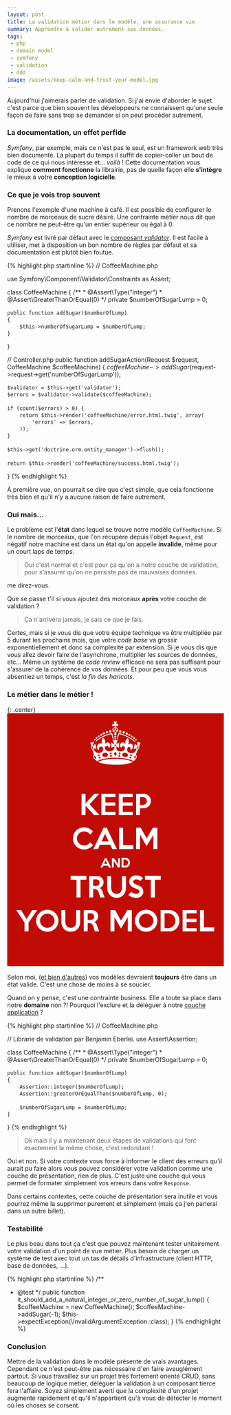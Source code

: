 ```yaml
---
layout: post
title: La validation métier dans le modèle, une assurance vie
summary: Apprendre à valider autrement ses données.
tags:
 - php
 - domain model
 - symfony
 - validation
 - ddd
image: /assets/keep-calm-and-trust-your-model.jpg
---
```


Aujourd'hui j'aimerais parler de validation.
Si j'ai envie d'aborder le sujet c'est parce que bien souvent les développeurs ne connaissent qu'une seule façon de faire sans trop se demander si on peut procéder autrement.

### La documentation, un effet perfide

*Symfony*, par exemple,  mais ce n'est pas le seul, est un framework web très bien documenté.
La plupart du temps il suffit de copier-coller un bout de code de ce qui nous intéresse et... *voilà* !
Cette documentation vous explique **comment fonctionne** la librairie, pas de quelle façon elle **s'intègre** le mieux à votre **conception logicielle**.

### Ce que je vois trop souvent

Prenons l'exemple d'une machine à café. Il est possible de configurer le nombre de morceaux de sucre désiré.
Une contrainte métier nous dit que ce nombre ne peut-être qu'un entier supérieur ou égal à 0.

*Symfony* est livré par défaut avec le [composant *validator*](https://github.com/symfony/validator).
Il est facile à utiliser, met à disposition un bon nombre de règles par défaut et sa documentation est plutôt bien foutue.


{% highlight php startinline %}
// CoffeeMachine.php

use Symfony\Component\Validator\Constraints as Assert;

class CoffeeMachine
{
    /**
     * @Assert\Type("integer")
     * @Assert\GreaterThanOrEqual(0)
     */
    private $numberOfSugarLump = 0;

    public function addSugar($numberOfLump)
    {
        $this->numberOfSugarLump = $numberOfLump;
    }
}

// Controller.php
public function addSugarAction(Request $request, CoffeeMachine $coffeeMachine)
{
    $coffeeMachine->addSugar($request->request->get('numberOfSugarLump'));

    $validator = $this->get('validator');
    $errors = $validator->validate($coffeeMachine);

    if (count($errors) > 0) {
        return $this->render('coffeeMachine/error.html.twig', array(
            'errors' => $errors,
        ));
    }

    $this->get('doctrine.orm.entity_manager')->flush();

    return $this->render('coffeeMachine/success.html.twig');
}
{% endhighlight %}

À première vue, on pourrait se dire que c'est simple, que cela fonctionne très bien et qu'il n'y a aucune raison de faire autrement.

### Oui mais...

Le problème est l'**état** dans lequel se trouve notre modèle `CoffeeMachine`. Si le nombre de morceaux, que l'on récupère depuis l'objet `Request`, est négatif notre machine est dans un état qu'on appelle **invalide**, même pour un court laps de temps.

> Oui c'est normal et c'est pour ça qu'on a notre couche de validation, pour s'assurer qu'on ne persiste pas de mauvaises données.

me direz-vous.

Que se passe t'il si vous ajoutez des morceaux **après** votre couche de validation ?

> Ça n'arrivera jamais, je sais ce que je fais.

Certes, mais si je vous dis que votre équipe technique va être multipliée par 5 durant les prochains mois, que votre *code base* va grossir exponentiellement et donc sa complexité par extension. Si je vous dis que vous allez devoir faire de l'asynchrone, multiplier les sources de données, etc... Même un système de *code review* efficace ne sera pas suffisant pour s'assurer de la cohérence de vos données. Et pour peu que vous vous absentiez un temps, c'est *la fin des haricots*.


### Le métier dans le métier !

{: .center}
![Keep calm and trust your model](/assets/keep-calm-and-trust-your-model.jpg)

Selon moi, ([et bien d'autres](http://codebetter.com/gregyoung/2009/05/22/always-valid/)) vos modèles devraient **toujours** être dans un état valide.
C'est une chose de moins à se soucier.

Quand on y pense, c'est une contrainte business. Elle a toute sa place dans notre **domaine** non ?! Pourquoi l'exclure et la déléguer à notre [couche application](http://dddsample.sourceforge.net/architecture.html) ?

{% highlight php startinline %}
// CoffeeMachine.php

// Librarie de validation par Benjamin Eberlei.
use Assert\Assertion;

class CoffeeMachine
{
    /**
     * @Assert\Type("integer")
     * @Assert\GreaterThanOrEqual(0)
     */
    private $numberOfSugarLump = 0;

    public function addSugar($numberOfLump)
    {
        Assertion::integer($numberOfLump);
        Assertion::greaterOrEqualThan($numberOfLump, 0);

        $numberOfSugarLump = $numberOfLump;
    }
}
{% endhighlight %}

> Ok mais il y a maintenant deux étapes de validations qui font exactement la même chose, c'est redondant !

Oui et non. Si votre contexte vous force à informer le client des erreurs qu'il aurait pu faire alors vous pouvez considérer votre validation
comme une couche de présentation, rien de plus. C'est juste une couche qui vous permet de formater simplement vos erreurs dans votre `Response`.

Dans certains contextes, cette couche de présentation sera inutile et vous pourrez même la supprimer purement et simplement (mais ça j'en parlerai dans un autre billet).

### Testabilité

Le plus beau dans tout ça c'est que pouvez maintenant tester unitairement votre validation d'un point de vue métier.
Plus besoin de charger un système de test avec tout un tas de détails d'infrastructure (client HTTP, base de données, ...).

{% highlight php startinline %}
/**
 * @test
 */
public function it_should_add_a_natural_integer_or_zero_number_of_sugar_lump()
{
    $coffeeMachine = new CoffeeMachine();
    $coffeeMachine->addSugar(-1);
    $this->expectException(\InvalidArgumentException::class);
}
{% endhighlight %}

### Conclusion

Mettre de la validation dans le modèle présente de vrais avantages. Cependant ce n'est peut-être pas nécessaire d'en faire aveuglément partout.
Si vous travaillez sur un projet très fortement orienté CRUD, sans beaucoup de logique métier, déléguer la validation à un composant tierce fera l'affaire.
Soyez simplement averti que la complexité d'un projet augmente rapidement et qu'il n'appartient qu'à vous de détecter le moment où les choses se corsent.